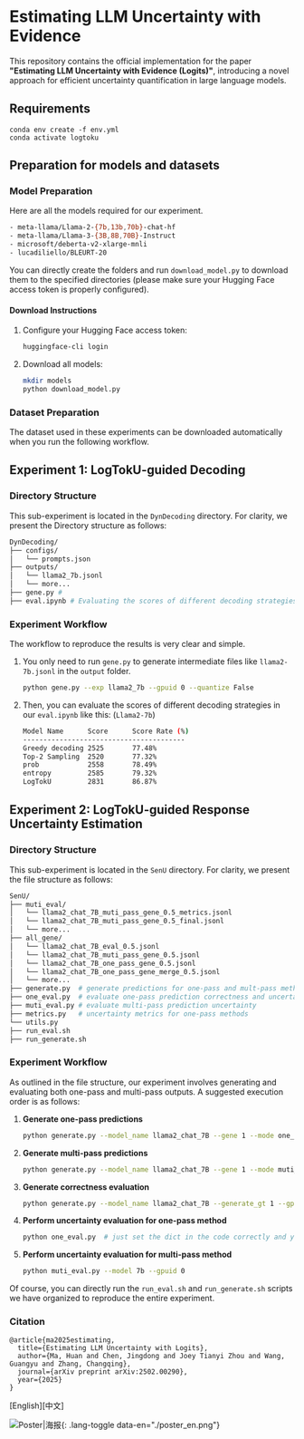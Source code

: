 # Estimating LLM Uncertainty with Evidence

This repository contains the official implementation for the paper **"Estimating LLM Uncertainty with Evidence (Logits)"**, introducing a novel approach for efficient uncertainty quantification in large language models. 


## Requirements

```
conda env create -f env.yml
conda activate logtoku
```

## Preparation for models and datasets

### Model Preparation

Here are all the models required for our experiment. 

```bash
- meta-llama/Llama-2-{7b,13b,70b}-chat-hf
- meta-llama/Llama-3-{3B,8B,70B}-Instruct
- microsoft/deberta-v2-xlarge-mnli
- lucadiliello/BLEURT-20
```

You can directly create the folders and run `download_model.py` to download them to the specified directories (please make sure your Hugging Face access token is properly configured).

#### Download Instructions

1. Configure your Hugging Face access token:
   ```bash
   huggingface-cli login
   ```

2. Download all models:

   ```bash
   mkdir models
   python download_model.py 
   ```

### Dataset Preparation

The dataset used in these experiments can be downloaded automatically when you run the following workflow.

## Experiment 1: LogTokU-guided Decoding

### Directory Structure

This sub-experiment is located in the `DynDecoding` directory. For clarity, we present the Directory structure as follows:

```bash
DynDecoding/
├── configs/
│   └── prompts.json
├── outputs/
│   └── llama2_7b.jsonl
│   └── more...
├── gene.py # 
├── eval.ipynb # Evaluating the scores of different decoding strategies
```

### Experiment Workflow

The workflow to reproduce the results is very clear and simple. 

1. You only need to run `gene.py` to generate intermediate files like `llama2-7b.jsonl` in the `output` folder. 

   ```bash
   python gene.py --exp llama2_7b --gpuid 0 --quantize False
   ```
2. Then, you can evaluate the scores of different decoding strategies in our `eval.ipynb` like this: (`Llama2-7b`)
   ```bash
   Model Name      Score      Score Rate (%) 
   ----------------------------------------
   Greedy decoding 2525       77.48%
   Top-2 Sampling  2520       77.32%
   prob            2558       78.49%
   entropy         2585       79.32%
   LogTokU         2831       86.87%
   ```

## Experiment 2: LogTokU-guided Response Uncertainty Estimation

### Directory Structure

This sub-experiment is located in the `SenU` directory. For clarity, we present the file structure as follows:

```bash
SenU/
├── muti_eval/
│   └── llama2_chat_7B_muti_pass_gene_0.5_metrics.jsonl
│   └── llama2_chat_7B_muti_pass_gene_0.5_final.jsonl
│   └── more...
├── all_gene/
│   └── llama2_chat_7B_eval_0.5.jsonl
│   └── llama2_chat_7B_muti_pass_gene_0.5.jsonl
│   └── llama2_chat_7B_one_pass_gene_0.5.jsonl
│   └── llama2_chat_7B_one_pass_gene_merge_0.5.jsonl
│   └── more...
├── generate.py  # generate predictions for one-pass and mult-pass methods
├── one_eval.py  # evaluate one-pass prediction correctness and uncertainty
├── muti_eval.py # evaluate multi-pass prediction uncertainty
├── metrics.py   # uncertainty metrics for one-pass methods
└── utils.py  
├── run_eval.sh 
├── run_generate.sh
```

### Experiment Workflow

As outlined in the file structure, our experiment involves generating and evaluating both one-pass and multi-pass outputs. A suggested execution order is as follows:

1. **Generate one-pass predictions**
   
   ```bash
   python generate.py --model_name llama2_chat_7B --gene 1 --mode one_pass --gpuid 0 
   ```
   
2. **Generate multi-pass predictions**
   
   ```bash
   python generate.py --model_name llama2_chat_7B --gene 1 --mode muti_pass --temp 0.5 --gpuid 0
   ```
   
3. **Generate correctness evaluation**
   
   ```bash
   python generate.py --model_name llama2_chat_7B --generate_gt 1 --gpuid 0
   ```
   
4. **Perform uncertainty evaluation for one-pass method**
   
   ```bash
   python one_eval.py  # just set the dict in the code correctly and you can get all metrics at once
   ```
   
5. **Perform uncertainty evaluation for multi-pass method**
   
   ```bash
   python muti_eval.py --model 7b --gpuid 0
   ```

Of course, you can directly run the `run_eval.sh` and `run_generate.sh` scripts we have organized to reproduce the entire experiment.

### Citation

```
@article{ma2025estimating,
  title={Estimating LLM Uncertainty with Logits},
  author={Ma, Huan and Chen, Jingdong and Joey Tianyi Zhou and Wang, Guangyu and Zhang, Changqing},
  journal={arXiv preprint arXiv:2502.00290},
  year={2025}
}
```

[English][中文]

![Poster|海报](./poster.png){: .lang-toggle data-en="./poster_en.png"}

<style>
.lang-toggle {
  cursor: pointer;
  border-bottom: 1px dashed #999;
}
</style>
<script>
document.querySelectorAll('.lang-toggle').forEach(img => {
  img.onclick = function() {
    const isEn = confirm('Switch to English?');
    this.src = isEn ? this.dataset.en : this.dataset.zh || './poster.png';
    this.alt = isEn ? 'Poster' : '海报';
  };
});
</script>


